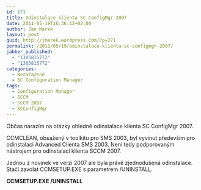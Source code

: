 ```yaml
---
id: 271
title: Odinstalace klienta SC ConfigMgr 2007
date: 2011-05-19T16:36:12+02:00
author: Jan Marek
layout: post
guid: http://jmarek.wordpress.com/?p=271
permalink: /2011/05/19/odinstalace-klienta-sc-configmgr-2007/
jabber_published:
  - "1305815772"
  - "1305815772"
categories:
  - Nezařazené
  - SC Configuration Manager
tags:
  - Configuration Manager
  - SCCM
  - SCCM 2007
  - SCConfigMgr
---
```

Občas narazím na otázky ohledně odinstalace klienta SC ConfigMgr 2007.

CCMCLEAN, obsažený v toolkitu pro SMS 2003, byl vyvinut především pro odinstalaci Advanced Clienta SMS 2003. Není tedy podporovaným nástrojem pro odinstalaci klienta SCCM 2007.

Jednou z novinek ve verzi 2007 ale byla právě zjednodušená odinstalace. Stačí zavolat CCMSETUP.EXE s parametrem /UNINSTALL.

**CCMSETUP.EXE /UNINSTALL**